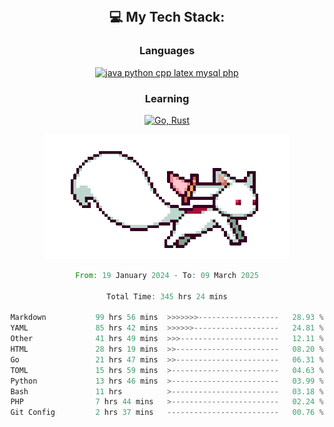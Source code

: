 
<div align="center">
<br>

## 💻 My Tech Stack:

### Languages

[![java python cpp latex mysql php](https://skillicons.dev/icons?i=java,python,cpp,latex,mysql,php)](https://skillicons.dev)

### Learning

[![Go, Rust](https://skillicons.dev/icons?i=go,rust)](https://skillicons.dev)

<center>

<img src="kyubey.gif" alt="Alt-Text" title="" >

</center>


<!--START_SECTION:waka-->

```rust
From: 19 January 2024 - To: 09 March 2025

Total Time: 345 hrs 24 mins

Markdown           99 hrs 56 mins  >>>>>>>------------------   28.93 %
YAML               85 hrs 42 mins  >>>>>>-------------------   24.81 %
Other              41 hrs 49 mins  >>>----------------------   12.11 %
HTML               28 hrs 19 mins  >>-----------------------   08.20 %
Go                 21 hrs 47 mins  >>-----------------------   06.31 %
TOML               15 hrs 59 mins  >------------------------   04.63 %
Python             13 hrs 46 mins  >------------------------   03.99 %
Bash               11 hrs          >------------------------   03.18 %
PHP                7 hrs 44 mins   >------------------------   02.24 %
Git Config         2 hrs 37 mins   -------------------------   00.76 %
```

<!--END_SECTION:waka-->
